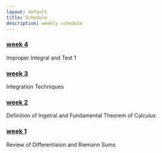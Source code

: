 ```yaml
---
layout: default
title: Schedule
description: weekly schedule
--- 
```

### [week 4](\calculus2/schedule/week4/week4.html)

Improper Integral and Test 1 

### [week 3](\calculus2/schedule/week3/week3.html)

Integration Techniques

### [week 2](\calculus2/schedule/week2/week2.html)

Definition of Ingetral and Fundamental Theorem of Calculus

### [week 1](\calculus2/schedule/week1/week1.html)

Review of Differentiaion and Riemann Sums


